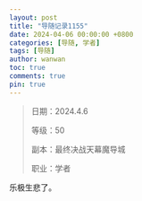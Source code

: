 ```yaml
---
layout: post
title: "导随记录1155"
date: 2024-04-06 00:00:00 +0800
categories: [导随, 学者]
tags: [导随]
author: wanwan
toc: true
comments: true
pin: true
---
```

> 日期：2024.4.6
>
> 等级：50
>
> 副本：最终决战天幕魔导城
>
> 职业：学者

乐极生悲了。
